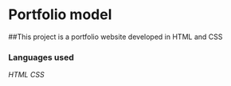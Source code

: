 # Portfolio model

##This project is a portfolio website developed in HTML and CSS

### Languages used
*HTML*
*CSS*
